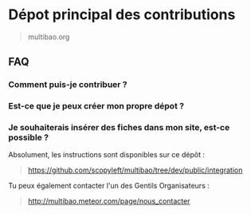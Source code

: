 # Dépot principal des contributions

> multibao.org

## FAQ

### Comment puis-je contribuer ?

### Est-ce que je peux créer mon propre dépot ?

### Je souhaiterais insérer des fiches dans mon site, est-ce possible ?

Absolument, les instructions sont disponibles sur ce dépôt :
> https://github.com/scopyleft/multibao/tree/dev/public/integration

Tu peux également contacter l'un des Gentils Organisateurs :
> http://multibao.meteor.com/page/nous_contacter


